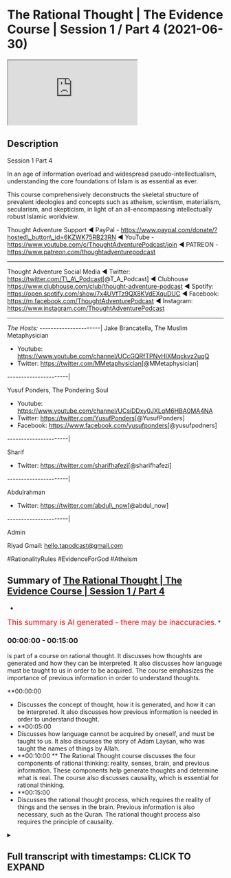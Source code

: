 # The Rational Thought | The Evidence Course | Session 1 / Part 4 (2021-06-30)

<iframe loading='lazy' allow='autoplay' src='https://www.youtube.com/embed/Nb7HHZDr5vU'></iframe>

## Description

Session 1 Part 4

In an age of information overload and widespread pseudo-intellectualism, understanding the core foundations of Islam is as essential as ever.

This course comprehensively deconstructs the skeletal structure of prevalent ideologies and concepts such as atheism, scientism, materialism, secularism, and skepticism, in light of an all-encompassing intellectually robust Islamic worldview.

Thought Adventure Support
◄ PayPal - https://www.paypal.com/donate/?hosted\_button\_id=6KZWK75RB23RN
◄ YouTube - https://www.youtube.com/c/ThoughtAdventurePodcast/join
◄ PATREON - https://www.patreon.com/thoughtadventurepodcast

***

Thought Adventure Social Media
◄ Twitter: https://twitter.com/T\_A\_Podcast​​ \[@T\_A\_Podcast]
◄ Clubhouse https://www.clubhouse.com/club/thought-adventure-podcast
◄ Spotify: https://open.spotify.com/show/7x4UVfTz9QX8KVdEXquDUC
◄ Facebook: https://m.facebook.com/ThoughtAdventurePodcast
◄ Instagram: https://www.instagram.com/ThoughtAdventurePodcast​

***

*The Hosts:*
\----------------------|
Jake Brancatella, The Muslim Metaphysician

*   Youtube: https://www.youtube.com/channel/UCcGQRfTPNyHlXMqckvz2uqQ
*   Twitter:  https://twitter.com/MMetaphysician​​ \[@MMetaphysician]

\----------------------|

Yusuf Ponders, The Pondering Soul

*   Youtube: https://www.youtube.com/channel/UCsiDDxy0JXLqM6HBA0MA4NA
*   Twitter: https://twitter.com/YusufPonders​​ \[@YusufPonders]
*   Facebook: https://www.facebook.com/yusufponders​ \[@yusufpodners]

\----------------------|

Sharif

*   Twitter: https://twitter.com/sharifhafezi​​ \[@sharifhafezi]

\----------------------|

Abdulrahman

*   Twitter: https://twitter.com/abdul\_now​ \[@abdul\_now]

\----------------------|

Admin

Riyad
Gmail: hello.tapodcast@gmail.com

\#RationalityRules #EvidenceForGod #Atheism

## Summary of [The Rational Thought | The Evidence Course | Session 1 / Part 4](https://www.youtube.com/watch?v=Nb7HHZDr5vU)

*

<span style="color:red; font-size:125%">This summary is AI generated - there may be inaccuracies</span>. [](/)\*

### <a onclick="modifyYTiframeseektime(0)">00:00:00</a> - <a onclick="modifyYTiframeseektime(900)">00:15:00</a>

is part of a course on rational thought. It discusses how thoughts are generated and how they can be interpreted. It also discusses how language must be taught to us in order to be acquired. The course emphasizes the importance of previous information in order to understand thoughts.

\*\*<a onclick="modifyYTiframeseektime(0)">00:00:00</a>

*   Discusses the concept of thought, how it is generated, and how it can be interpreted. It also discusses how previous information is needed in order to understand thought.
*   \*\*<a onclick="modifyYTiframeseektime(300)">00:05:00</a>
*   Discusses how language cannot be acquired by oneself, and must be taught to us. It also discusses the story of Adam Laysan, who was taught the names of things by Allah.
*   \*\*<a onclick="modifyYTiframeseektime(600)">00:10:00</a>
    \*\* The Rational Thought course discusses the four components of rational thinking: reality, senses, brain, and previous information. These components help generate thoughts and determine what is real. The course also discusses causality, which is essential for rational thinking.
*   \*\*<a onclick="modifyYTiframeseektime(900)">00:15:00</a>
*   Discusses the rational thought process, which requires the reality of things and the senses in the brain. Previous information is also necessary, such as the Quran. The rational thought process also requires the principle of causality.

<details><summary><h2>Full transcript with timestamps: CLICK TO EXPAND</h2></summary>

<a onclick="modifyYTiframeseektime('15')">0:00:15 so you're about to sit down and watch</a> <a onclick="modifyYTiframeseektime('17')">0:00:17 this video</a> <a onclick="modifyYTiframeseektime('18')">0:00:18 and suddenly somebody knocks on the door</a> <a onclick="modifyYTiframeseektime('21')">0:00:21 would it be rational to say that there</a> <a onclick="modifyYTiframeseektime('24')">0:00:24 is somebody behind the door</a> <a onclick="modifyYTiframeseektime('26')">0:00:26 or rational to say that somebody or</a> <a onclick="modifyYTiframeseektime('28')">0:00:28 something has caused that knocking</a> <a onclick="modifyYTiframeseektime('31')">0:00:31 obviously yes it's a rational concept or</a> <a onclick="modifyYTiframeseektime('33')">0:00:33 rational idea</a> <a onclick="modifyYTiframeseektime('35')">0:00:35 that the door doesn't cause its own</a> <a onclick="modifyYTiframeseektime('36')">0:00:36 knocking and therefore there must be</a> <a onclick="modifyYTiframeseektime('38')">0:00:38 something that has caused the knocking</a> <a onclick="modifyYTiframeseektime('40')">0:00:40 from a state of non-knocking so we</a> <a onclick="modifyYTiframeseektime('43')">0:00:43 naturally asked that and we didn't</a> <a onclick="modifyYTiframeseektime('44')">0:00:44 actually come to that conclusion</a> <a onclick="modifyYTiframeseektime('46')">0:00:46 now imagine if somebody turned around</a> <a onclick="modifyYTiframeseektime('47')">0:00:47 and said well the guy behind the door</a> <a onclick="modifyYTiframeseektime('49')">0:00:49 has green eyes and i ask how do you know</a> <a onclick="modifyYTiframeseektime('52')">0:00:52 he has green eyes</a> <a onclick="modifyYTiframeseektime('53')">0:00:53 and he says well i can tell from the</a> <a onclick="modifyYTiframeseektime('55')">0:00:55 knocking now does that make a rational</a> <a onclick="modifyYTiframeseektime('57')">0:00:57 sense</a> <a onclick="modifyYTiframeseektime('58')">0:00:58 would that be rationally justifiable</a> <a onclick="modifyYTiframeseektime('61')">0:01:01 obviously</a> <a onclick="modifyYTiframeseektime('62')">0:01:02 it's not rationally justifiable so</a> <a onclick="modifyYTiframeseektime('65')">0:01:05 intuitively the reason why i give this</a> <a onclick="modifyYTiframeseektime('67')">0:01:07 example because intuitively</a> <a onclick="modifyYTiframeseektime('69')">0:01:09 we can understand that you know we can</a> <a onclick="modifyYTiframeseektime('72')">0:01:12 identify what is rational and what is</a> <a onclick="modifyYTiframeseektime('74')">0:01:14 irrational we have that sort of</a> <a onclick="modifyYTiframeseektime('76')">0:01:16 intuitive knowledge regardless of that</a> <a onclick="modifyYTiframeseektime('78')">0:01:18 but what we want to try and do today in</a> <a onclick="modifyYTiframeseektime('81')">0:01:21 this session</a> <a onclick="modifyYTiframeseektime('82')">0:01:22 is to precisely lay out the meaning</a> <a onclick="modifyYTiframeseektime('86')">0:01:26 of thought and how thought is generated</a> <a onclick="modifyYTiframeseektime('89')">0:01:29 and therefore look at some of the key</a> <a onclick="modifyYTiframeseektime('92')">0:01:32 components</a> <a onclick="modifyYTiframeseektime('93')">0:01:33 that we will utilize in order to look at</a> <a onclick="modifyYTiframeseektime('96')">0:01:36 the question</a> <a onclick="modifyYTiframeseektime('96')">0:01:36 whether the creator exists or not and</a> <a onclick="modifyYTiframeseektime('99')">0:01:39 this aspect</a> <a onclick="modifyYTiframeseektime('100')">0:01:40 is a little bit more trickier when</a> <a onclick="modifyYTiframeseektime('101')">0:01:41 you're trying to make it more explicit</a> <a onclick="modifyYTiframeseektime('107')">0:01:47 so the first question that will help us</a> <a onclick="modifyYTiframeseektime('108')">0:01:48 elucidate what rational thinking is is</a> <a onclick="modifyYTiframeseektime('110')">0:01:50 to understand</a> <a onclick="modifyYTiframeseektime('111')">0:01:51 how do we generate thoughts in the first</a> <a onclick="modifyYTiframeseektime('113')">0:01:53 place i'll give some basic examples to</a> <a onclick="modifyYTiframeseektime('116')">0:01:56 to shall explain this point so imagine</a> <a onclick="modifyYTiframeseektime('119')">0:01:59 you had</a> <a onclick="modifyYTiframeseektime('119')">0:01:59 a person who's blind and he's been blind</a> <a onclick="modifyYTiframeseektime('122')">0:02:02 from birth</a> <a onclick="modifyYTiframeseektime('123')">0:02:03 and you say to him the chair is red you</a> <a onclick="modifyYTiframeseektime('126')">0:02:06 know</a> <a onclick="modifyYTiframeseektime('126')">0:02:06 he's been blind from birth and you told</a> <a onclick="modifyYTiframeseektime('128')">0:02:08 him the chair is red he might understand</a> <a onclick="modifyYTiframeseektime('130')">0:02:10 what a chair is</a> <a onclick="modifyYTiframeseektime('131')">0:02:11 but would he understand what red is well</a> <a onclick="modifyYTiframeseektime('133')">0:02:13 obviously not because he has no</a> <a onclick="modifyYTiframeseektime('135')">0:02:15 conception of color</a> <a onclick="modifyYTiframeseektime('136')">0:02:16 he's never seen color in his life let</a> <a onclick="modifyYTiframeseektime('138')">0:02:18 alone the red color</a> <a onclick="modifyYTiframeseektime('141')">0:02:21 similarly if i was to ask you the</a> <a onclick="modifyYTiframeseektime('142')">0:02:22 question what does coke</a> <a onclick="modifyYTiframeseektime('144')">0:02:24 taste like and here obviously i'm</a> <a onclick="modifyYTiframeseektime('146')">0:02:26 talking about cola coke</a> <a onclick="modifyYTiframeseektime('148')">0:02:28 not the other type the haram type</a> <a onclick="modifyYTiframeseektime('152')">0:02:32 and and you'd probably say well coke</a> <a onclick="modifyYTiframeseektime('155')">0:02:35 it tastes like coke yeah</a> <a onclick="modifyYTiframeseektime('158')">0:02:38 now you explain it by what you've sensed</a> <a onclick="modifyYTiframeseektime('162')">0:02:42 but if you maybe try a little harder in</a> <a onclick="modifyYTiframeseektime('164')">0:02:44 terms of explaining it you might turn</a> <a onclick="modifyYTiframeseektime('165')">0:02:45 around and say well it tastes fizzy</a> <a onclick="modifyYTiframeseektime('166')">0:02:46 tastes sweet</a> <a onclick="modifyYTiframeseektime('167')">0:02:47 has a caramel type of taste and what</a> <a onclick="modifyYTiframeseektime('170')">0:02:50 we're now doing is when we're talking</a> <a onclick="modifyYTiframeseektime('172')">0:02:52 about</a> <a onclick="modifyYTiframeseektime('172')">0:02:52 what does you know how to generate</a> <a onclick="modifyYTiframeseektime('174')">0:02:54 thinking within a blind man</a> <a onclick="modifyYTiframeseektime('176')">0:02:56 or how to explain what coke uh</a> <a onclick="modifyYTiframeseektime('179')">0:02:59 coke tastes like then what we're doing</a> <a onclick="modifyYTiframeseektime('182')">0:03:02 is</a> <a onclick="modifyYTiframeseektime('183')">0:03:03 we're describing things through</a> <a onclick="modifyYTiframeseektime('185')">0:03:05 previously sensed reality with a blind</a> <a onclick="modifyYTiframeseektime('187')">0:03:07 person he hasn't got the ability to</a> <a onclick="modifyYTiframeseektime('189')">0:03:09 comprehend because he's not previously</a> <a onclick="modifyYTiframeseektime('191')">0:03:11 sensed it</a> <a onclick="modifyYTiframeseektime('192')">0:03:12 with the person who's drank coke or has</a> <a onclick="modifyYTiframeseektime('195')">0:03:15 if he's never drank that if he's drunk</a> <a onclick="modifyYTiframeseektime('197')">0:03:17 fizzy drinks and he's drunk sweet drinks</a> <a onclick="modifyYTiframeseektime('199')">0:03:19 then he can understand he can</a> <a onclick="modifyYTiframeseektime('201')">0:03:21 correlate with what you're saying he can</a> <a onclick="modifyYTiframeseektime('203')">0:03:23 generate a thought okay</a> <a onclick="modifyYTiframeseektime('204')">0:03:24 i understand what physios i understand</a> <a onclick="modifyYTiframeseektime('206')">0:03:26 what sweet is and therefore when you're</a> <a onclick="modifyYTiframeseektime('208')">0:03:28 saying that coke tastes fizzy and sweet</a> <a onclick="modifyYTiframeseektime('210')">0:03:30 then i can sort of understand that i can</a> <a onclick="modifyYTiframeseektime('212')">0:03:32 appreciate that</a> <a onclick="modifyYTiframeseektime('213')">0:03:33 so you're describing things based upon</a> <a onclick="modifyYTiframeseektime('216')">0:03:36 previously sensed reality</a> <a onclick="modifyYTiframeseektime('218')">0:03:38 and these things are stored in our heads</a> <a onclick="modifyYTiframeseektime('220')">0:03:40 so i can interpret and understand what</a> <a onclick="modifyYTiframeseektime('221')">0:03:41 someone else</a> <a onclick="modifyYTiframeseektime('223')">0:03:43 saying and when they describe something</a> <a onclick="modifyYTiframeseektime('225')">0:03:45 uh</a> <a onclick="modifyYTiframeseektime('226')">0:03:46 through this reference point of my</a> <a onclick="modifyYTiframeseektime('228')">0:03:48 previously stored</a> <a onclick="modifyYTiframeseektime('229')">0:03:49 idea let me give you another example</a> <a onclick="modifyYTiframeseektime('232')">0:03:52 let's say i found a stone tablet and</a> <a onclick="modifyYTiframeseektime('234')">0:03:54 found written on it</a> <a onclick="modifyYTiframeseektime('236')">0:03:56 is some ancient egyptian hieroglyphs</a> <a onclick="modifyYTiframeseektime('238')">0:03:58 could i understand a language</a> <a onclick="modifyYTiframeseektime('240')">0:04:00 just by sensing the stone tablet by</a> <a onclick="modifyYTiframeseektime('243')">0:04:03 looking at the language the hieroglyphic</a> <a onclick="modifyYTiframeseektime('245')">0:04:05 language</a> <a onclick="modifyYTiframeseektime('246')">0:04:06 if you had no knowledge of the</a> <a onclick="modifyYTiframeseektime('248')">0:04:08 hieroglyphics would it be possible</a> <a onclick="modifyYTiframeseektime('250')">0:04:10 no it wouldn't it would be impossible</a> <a onclick="modifyYTiframeseektime('253')">0:04:13 and in fact it</a> <a onclick="modifyYTiframeseektime('254')">0:04:14 was impossible to understand the ancient</a> <a onclick="modifyYTiframeseektime('256')">0:04:16 egyptian language the hieroglyphic</a> <a onclick="modifyYTiframeseektime('258')">0:04:18 language</a> <a onclick="modifyYTiframeseektime('259')">0:04:19 because it became a lost language it was</a> <a onclick="modifyYTiframeseektime('261')">0:04:21 only when they discovered</a> <a onclick="modifyYTiframeseektime('263')">0:04:23 the rosetta stone and here what they had</a> <a onclick="modifyYTiframeseektime('266')">0:04:26 was egyptian</a> <a onclick="modifyYTiframeseektime('267')">0:04:27 hieroglyphs at the top and below it</a> <a onclick="modifyYTiframeseektime('270')">0:04:30 was ancient greek and because it had</a> <a onclick="modifyYTiframeseektime('272')">0:04:32 knowledge of the ancient greek</a> <a onclick="modifyYTiframeseektime('274')">0:04:34 they were able to correspond the words</a> <a onclick="modifyYTiframeseektime('276')">0:04:36 and the meanings and the sentences from</a> <a onclick="modifyYTiframeseektime('278')">0:04:38 the hieroglyphs the ancient greek to</a> <a onclick="modifyYTiframeseektime('280')">0:04:40 start to</a> <a onclick="modifyYTiframeseektime('282')">0:04:42 decipher what each word meant because</a> <a onclick="modifyYTiframeseektime('284')">0:04:44 they</a> <a onclick="modifyYTiframeseektime('285')">0:04:45 already had the previous information of</a> <a onclick="modifyYTiframeseektime('287')">0:04:47 ancient greek it was still it already</a> <a onclick="modifyYTiframeseektime('288')">0:04:48 existed</a> <a onclick="modifyYTiframeseektime('290')">0:04:50 so the reason why i give this example is</a> <a onclick="modifyYTiframeseektime('292')">0:04:52 because when we sense the reality we</a> <a onclick="modifyYTiframeseektime('294')">0:04:54 don't sense reality</a> <a onclick="modifyYTiframeseektime('296')">0:04:56 without previous information we still</a> <a onclick="modifyYTiframeseektime('298')">0:04:58 need something else</a> <a onclick="modifyYTiframeseektime('299')">0:04:59 called previous information another</a> <a onclick="modifyYTiframeseektime('302')">0:05:02 example of this is language and that's a</a> <a onclick="modifyYTiframeseektime('304')">0:05:04 i think it's a key example here language</a> <a onclick="modifyYTiframeseektime('307')">0:05:07 is not something that</a> <a onclick="modifyYTiframeseektime('309')">0:05:09 we simply acquire through experience</a> <a onclick="modifyYTiframeseektime('312')">0:05:12 so if you put a child in the middle of a</a> <a onclick="modifyYTiframeseektime('315')">0:05:15 baby in the middle of the desert and it</a> <a onclick="modifyYTiframeseektime('316')">0:05:16 grows up he's not going to acquire</a> <a onclick="modifyYTiframeseektime('318')">0:05:18 language</a> <a onclick="modifyYTiframeseektime('319')">0:05:19 he's going to have to learn language so</a> <a onclick="modifyYTiframeseektime('320')">0:05:20 if it's kind of english he's not going</a> <a onclick="modifyYTiframeseektime('322')">0:05:22 to acquire language on its own it's</a> <a onclick="modifyYTiframeseektime('323')">0:05:23 going to have to be taught english</a> <a onclick="modifyYTiframeseektime('325')">0:05:25 and english words or arabic or whatever</a> <a onclick="modifyYTiframeseektime('327')">0:05:27 other language</a> <a onclick="modifyYTiframeseektime('328')">0:05:28 in fact it won't even learn any language</a> <a onclick="modifyYTiframeseektime('331')">0:05:31 this is a sad reality there are examples</a> <a onclick="modifyYTiframeseektime('334')">0:05:34 of this</a> <a onclick="modifyYTiframeseektime('335')">0:05:35 where children have been abandoned in</a> <a onclick="modifyYTiframeseektime('337')">0:05:37 the jungles or been neglected in their</a> <a onclick="modifyYTiframeseektime('339')">0:05:39 homes</a> <a onclick="modifyYTiframeseektime('339')">0:05:39 where they have been isolated and</a> <a onclick="modifyYTiframeseektime('342')">0:05:42 therefore</a> <a onclick="modifyYTiframeseektime('342')">0:05:42 you know have not engaged or interacted</a> <a onclick="modifyYTiframeseektime('345')">0:05:45 with other human beings they've not been</a> <a onclick="modifyYTiframeseektime('347')">0:05:47 spoken to</a> <a onclick="modifyYTiframeseektime('348')">0:05:48 and so they lost the ability to speak</a> <a onclick="modifyYTiframeseektime('350')">0:05:50 they didn't speak when they were finally</a> <a onclick="modifyYTiframeseektime('352')">0:05:52 rescued and this is an example of this</a> <a onclick="modifyYTiframeseektime('354')">0:05:54 was the russian bird boy</a> <a onclick="modifyYTiframeseektime('355')">0:05:55 because he was kept in a cage next to</a> <a onclick="modifyYTiframeseektime('357')">0:05:57 birds and he started chirping like the</a> <a onclick="modifyYTiframeseektime('359')">0:05:59 birds</a> <a onclick="modifyYTiframeseektime('360')">0:06:00 and he was in 2008 and he was found when</a> <a onclick="modifyYTiframeseektime('362')">0:06:02 he was eight years of age</a> <a onclick="modifyYTiframeseektime('364')">0:06:04 in a cambodian cambodian jungle there</a> <a onclick="modifyYTiframeseektime('367')">0:06:07 was a girl that was found when she was</a> <a onclick="modifyYTiframeseektime('368')">0:06:08 27 this is in 2007</a> <a onclick="modifyYTiframeseektime('371')">0:06:11 and they found that they didn't have</a> <a onclick="modifyYTiframeseektime('373')">0:06:13 language they didn't have like a basic</a> <a onclick="modifyYTiframeseektime('375')">0:06:15 language they didn't have language</a> <a onclick="modifyYTiframeseektime('376')">0:06:16 at all they just made grunts no language</a> <a onclick="modifyYTiframeseektime('379')">0:06:19 at all</a> <a onclick="modifyYTiframeseektime('380')">0:06:20 and also what's also very interesting is</a> <a onclick="modifyYTiframeseektime('383')">0:06:23 that they found that these feral</a> <a onclick="modifyYTiframeseektime('384')">0:06:24 they term feral children these children</a> <a onclick="modifyYTiframeseektime('387')">0:06:27 that</a> <a onclick="modifyYTiframeseektime('388')">0:06:28 did not have any interaction with human</a> <a onclick="modifyYTiframeseektime('391')">0:06:31 language</a> <a onclick="modifyYTiframeseektime('392')">0:06:32 before the age of seven lost the ability</a> <a onclick="modifyYTiframeseektime('395')">0:06:35 to</a> <a onclick="modifyYTiframeseektime('396')">0:06:36 learn grammar or make grammatically</a> <a onclick="modifyYTiframeseektime('398')">0:06:38 correct speech</a> <a onclick="modifyYTiframeseektime('399')">0:06:39 so they could after the age of seven</a> <a onclick="modifyYTiframeseektime('401')">0:06:41 learn for example</a> <a onclick="modifyYTiframeseektime('404')">0:06:44 uh and identify objects and the names of</a> <a onclick="modifyYTiframeseektime('407')">0:06:47 objects</a> <a onclick="modifyYTiframeseektime('408')">0:06:48 but they couldn't grammatically</a> <a onclick="modifyYTiframeseektime('410')">0:06:50 construct</a> <a onclick="modifyYTiframeseektime('411')">0:06:51 those vocabularies into a meaningful</a> <a onclick="modifyYTiframeseektime('413')">0:06:53 sentence so they might turn around said</a> <a onclick="modifyYTiframeseektime('415')">0:06:55 food eat but they wouldn't be able to</a> <a onclick="modifyYTiframeseektime('417')">0:06:57 say the food is on the table</a> <a onclick="modifyYTiframeseektime('419')">0:06:59 and i want to eat it yeah but they'd</a> <a onclick="modifyYTiframeseektime('422')">0:07:02 rather they would just simply</a> <a onclick="modifyYTiframeseektime('423')">0:07:03 use the vocab of that they look they so</a> <a onclick="modifyYTiframeseektime('426')">0:07:06 this was the case</a> <a onclick="modifyYTiframeseektime('427')">0:07:07 and what does this indicate it indicates</a> <a onclick="modifyYTiframeseektime('429')">0:07:09 that actually</a> <a onclick="modifyYTiframeseektime('430')">0:07:10 language that we acquire</a> <a onclick="modifyYTiframeseektime('433')">0:07:13 cannot be something that we acquire</a> <a onclick="modifyYTiframeseektime('435')">0:07:15 ourselves but rather it has to be taught</a> <a onclick="modifyYTiframeseektime('437')">0:07:17 to us</a> <a onclick="modifyYTiframeseektime('438')">0:07:18 including grammar so yes the brain has</a> <a onclick="modifyYTiframeseektime('440')">0:07:20 to have the capacity to understand</a> <a onclick="modifyYTiframeseektime('443')">0:07:23 and construct language grammatically but</a> <a onclick="modifyYTiframeseektime('445')">0:07:25 you have to be supplied the input</a> <a onclick="modifyYTiframeseektime('447')">0:07:27 that input comes from maybe a parent</a> <a onclick="modifyYTiframeseektime('450')">0:07:30 people around us or society at large</a> <a onclick="modifyYTiframeseektime('453')">0:07:33 that's the previous</a> <a onclick="modifyYTiframeseektime('454')">0:07:34 information and so as a result we</a> <a onclick="modifyYTiframeseektime('457')">0:07:37 realized that just</a> <a onclick="modifyYTiframeseektime('458')">0:07:38 sensation alone doesn't lead and</a> <a onclick="modifyYTiframeseektime('460')">0:07:40 generate to thinking</a> <a onclick="modifyYTiframeseektime('462')">0:07:42 this was the point if you remember when</a> <a onclick="modifyYTiframeseektime('463')">0:07:43 we talked about the empiricist and the</a> <a onclick="modifyYTiframeseektime('465')">0:07:45 rationalists we said the empiricist said</a> <a onclick="modifyYTiframeseektime('467')">0:07:47 you're not born with innate ideas</a> <a onclick="modifyYTiframeseektime('469')">0:07:49 you just need to sense things well</a> <a onclick="modifyYTiframeseektime('470')">0:07:50 actually we have to be born with certain</a> <a onclick="modifyYTiframeseektime('472')">0:07:52 level of previous information</a> <a onclick="modifyYTiframeseektime('474')">0:07:54 and certain level of innate ideas in</a> <a onclick="modifyYTiframeseektime('476')">0:07:56 order to come up with</a> <a onclick="modifyYTiframeseektime('478')">0:07:58 concepts otherwise just by sensation</a> <a onclick="modifyYTiframeseektime('481')">0:08:01 alone</a> <a onclick="modifyYTiframeseektime('481')">0:08:01 you wouldn't have that and this is a</a> <a onclick="modifyYTiframeseektime('483')">0:08:03 profound profound</a> <a onclick="modifyYTiframeseektime('485')">0:08:05 point because if it's the case that</a> <a onclick="modifyYTiframeseektime('487')">0:08:07 language itself</a> <a onclick="modifyYTiframeseektime('489')">0:08:09 cannot be acquired by ourselves it has</a> <a onclick="modifyYTiframeseektime('492')">0:08:12 to be taught to us</a> <a onclick="modifyYTiframeseektime('493')">0:08:13 then it makes sense when allah subhanahu</a> <a onclick="modifyYTiframeseektime('496')">0:08:16 wa ta'ala in the quran</a> <a onclick="modifyYTiframeseektime('497')">0:08:17 says in surah baqarah verse 4 31</a> <a onclick="modifyYTiframeseektime('501')">0:08:21 and he taught adam all the names of</a> <a onclick="modifyYTiframeseektime('504')">0:08:24 everything</a> <a onclick="modifyYTiframeseektime('505')">0:08:25 then he showed them to the angels and</a> <a onclick="modifyYTiframeseektime('507')">0:08:27 said tell me the names</a> <a onclick="modifyYTiframeseektime('509')">0:08:29 of these if you are truthful hey allah</a> <a onclick="modifyYTiframeseektime('512')">0:08:32 is mentioning the point that</a> <a onclick="modifyYTiframeseektime('513')">0:08:33 adam laysan was taught the names of</a> <a onclick="modifyYTiframeseektime('516')">0:08:36 things i the previous information was</a> <a onclick="modifyYTiframeseektime('518')">0:08:38 first supplied</a> <a onclick="modifyYTiframeseektime('519')">0:08:39 in terms of language and understanding</a> <a onclick="modifyYTiframeseektime('522')">0:08:42 to</a> <a onclick="modifyYTiframeseektime('522')">0:08:42 adam lesson from allah and</a> <a onclick="modifyYTiframeseektime('526')">0:08:46 in the imam tabari's tafsir of this</a> <a onclick="modifyYTiframeseektime('528')">0:08:48 story</a> <a onclick="modifyYTiframeseektime('530')">0:08:50 he mentions further about how the angels</a> <a onclick="modifyYTiframeseektime('534')">0:08:54 they came to adam islam and they started</a> <a onclick="modifyYTiframeseektime('536')">0:08:56 to test him</a> <a onclick="modifyYTiframeseektime('537')">0:08:57 you know his use of language they found</a> <a onclick="modifyYTiframeseektime('539')">0:08:59 it you know novel</a> <a onclick="modifyYTiframeseektime('541')">0:09:01 and so they asked him adam islam who is</a> <a onclick="modifyYTiframeseektime('544')">0:09:04 the woman</a> <a onclick="modifyYTiframeseektime('545')">0:09:05 who was created to be adam laysan's wife</a> <a onclick="modifyYTiframeseektime('547')">0:09:07 and he</a> <a onclick="modifyYTiframeseektime('548')">0:09:08 alaihi salam said she is howa</a> <a onclick="modifyYTiframeseektime('551')">0:09:11 yeah and when the angels asked why she</a> <a onclick="modifyYTiframeseektime('553')">0:09:13 named such</a> <a onclick="modifyYTiframeseektime('555')">0:09:15 and he said because she was created from</a> <a onclick="modifyYTiframeseektime('558')">0:09:18 something alive</a> <a onclick="modifyYTiframeseektime('559')">0:09:19 hey which means life so howa</a> <a onclick="modifyYTiframeseektime('563')">0:09:23 is a construct of the word hey and so</a> <a onclick="modifyYTiframeseektime('565')">0:09:25 this allows us or this also demonstrates</a> <a onclick="modifyYTiframeseektime('567')">0:09:27 to us</a> <a onclick="modifyYTiframeseektime('568')">0:09:28 an aspect of the thinking process which</a> <a onclick="modifyYTiframeseektime('571')">0:09:31 is the ability to sense a reality</a> <a onclick="modifyYTiframeseektime('573')">0:09:33 and to link to previous information or</a> <a onclick="modifyYTiframeseektime('575')">0:09:35 innate concepts</a> <a onclick="modifyYTiframeseektime('576')">0:09:36 and then develop and expand</a> <a onclick="modifyYTiframeseektime('580')">0:09:40 our concepts beyond that so we can for</a> <a onclick="modifyYTiframeseektime('583')">0:09:43 example there's a very brief example</a> <a onclick="modifyYTiframeseektime('586')">0:09:46 if i uh if i've sensed gold and i've</a> <a onclick="modifyYTiframeseektime('589')">0:09:49 sensed a mountain</a> <a onclick="modifyYTiframeseektime('591')">0:09:51 and in my mind i can imagine a mountain</a> <a onclick="modifyYTiframeseektime('593')">0:09:53 that's purely made out of gold</a> <a onclick="modifyYTiframeseektime('596')">0:09:56 you know this is what i can do i can</a> <a onclick="modifyYTiframeseektime('597')">0:09:57 construct that similarly in language we</a> <a onclick="modifyYTiframeseektime('600')">0:10:00 can construct</a> <a onclick="modifyYTiframeseektime('601')">0:10:01 based upon the previous information new</a> <a onclick="modifyYTiframeseektime('603')">0:10:03 terms</a> <a onclick="modifyYTiframeseektime('604')">0:10:04 like for example biology comes from the</a> <a onclick="modifyYTiframeseektime('606')">0:10:06 word bio</a> <a onclick="modifyYTiframeseektime('607')">0:10:07 and ology bio means organic or life and</a> <a onclick="modifyYTiframeseektime('610')">0:10:10 ology means study</a> <a onclick="modifyYTiframeseektime('612')">0:10:12 so biology means the study of life or</a> <a onclick="modifyYTiframeseektime('614')">0:10:14 terms like globalization</a> <a onclick="modifyYTiframeseektime('617')">0:10:17 global meaning the world and ization in</a> <a onclick="modifyYTiframeseektime('619')">0:10:19 this suffix is used to refer to</a> <a onclick="modifyYTiframeseektime('621')">0:10:21 something</a> <a onclick="modifyYTiframeseektime('622')">0:10:22 to make something like that or to make</a> <a onclick="modifyYTiframeseektime('624')">0:10:24 it so globalization means to make global</a> <a onclick="modifyYTiframeseektime('627')">0:10:27 like nationalization is to make</a> <a onclick="modifyYTiframeseektime('628')">0:10:28 national so we can construct language in</a> <a onclick="modifyYTiframeseektime('631')">0:10:31 this way</a> <a onclick="modifyYTiframeseektime('632')">0:10:32 and we can understand whether the what</a> <a onclick="modifyYTiframeseektime('634')">0:10:34 we've constructed</a> <a onclick="modifyYTiframeseektime('635')">0:10:35 in this way is it a rational idea or an</a> <a onclick="modifyYTiframeseektime('639')">0:10:39 irrational idea</a> <a onclick="modifyYTiframeseektime('640')">0:10:40 because we can make these imaginations</a> <a onclick="modifyYTiframeseektime('642')">0:10:42 like the mountain of gold</a> <a onclick="modifyYTiframeseektime('643')">0:10:43 by understanding whether it has</a> <a onclick="modifyYTiframeseektime('645')">0:10:45 correspondence upon the reality</a> <a onclick="modifyYTiframeseektime('648')">0:10:48 so let's just really simplify what we've</a> <a onclick="modifyYTiframeseektime('650')">0:10:50 said</a> <a onclick="modifyYTiframeseektime('652')">0:10:52 famous scholarship dr edin and he was a</a> <a onclick="modifyYTiframeseektime('655')">0:10:55 scholar of the 20th century</a> <a onclick="modifyYTiframeseektime('658')">0:10:58 and he stated what the rational method</a> <a onclick="modifyYTiframeseektime('660')">0:11:00 was and what it was composed of and he</a> <a onclick="modifyYTiframeseektime('661')">0:11:01 mentioned this in the book</a> <a onclick="modifyYTiframeseektime('663')">0:11:03 of islam systems of islam and also the</a> <a onclick="modifyYTiframeseektime('666')">0:11:06 book at afghir</a> <a onclick="modifyYTiframeseektime('667')">0:11:07 the thinking and he said rational</a> <a onclick="modifyYTiframeseektime('670')">0:11:10 thinking or rational method</a> <a onclick="modifyYTiframeseektime('673')">0:11:13 is built upon four components first you</a> <a onclick="modifyYTiframeseektime('675')">0:11:15 need a reality</a> <a onclick="modifyYTiframeseektime('676')">0:11:16 second you need senses to send the sense</a> <a onclick="modifyYTiframeseektime('678')">0:11:18 of reality</a> <a onclick="modifyYTiframeseektime('680')">0:11:20 thirdly you need the brain which the</a> <a onclick="modifyYTiframeseektime('682')">0:11:22 reality is trans</a> <a onclick="modifyYTiframeseektime('684')">0:11:24 the reality through the senses</a> <a onclick="modifyYTiframeseektime('685')">0:11:25 transmitted to the brain and the brain</a> <a onclick="modifyYTiframeseektime('687')">0:11:27 has stored</a> <a onclick="modifyYTiframeseektime('688')">0:11:28 information or previous information so</a> <a onclick="modifyYTiframeseektime('690')">0:11:30 you have these things</a> <a onclick="modifyYTiframeseektime('691')">0:11:31 reality senses brain and previous</a> <a onclick="modifyYTiframeseektime('694')">0:11:34 information</a> <a onclick="modifyYTiframeseektime('695')">0:11:35 in order to generate thought and if we</a> <a onclick="modifyYTiframeseektime('697')">0:11:37 understand</a> <a onclick="modifyYTiframeseektime('698')">0:11:38 this definition of thought then we can</a> <a onclick="modifyYTiframeseektime('701')">0:11:41 understand a few things</a> <a onclick="modifyYTiframeseektime('702')">0:11:42 we can conclude a certain certain things</a> <a onclick="modifyYTiframeseektime('705')">0:11:45 the first thing that we can conclude</a> <a onclick="modifyYTiframeseektime('707')">0:11:47 is well if reality is necessary to think</a> <a onclick="modifyYTiframeseektime('711')">0:11:51 and i think therefore reality must exist</a> <a onclick="modifyYTiframeseektime('715')">0:11:55 so this</a> <a onclick="modifyYTiframeseektime('716')">0:11:56 point about people say oh you know how</a> <a onclick="modifyYTiframeseektime('718')">0:11:58 do we know things around us exist how do</a> <a onclick="modifyYTiframeseektime('719')">0:11:59 we know reality exists</a> <a onclick="modifyYTiframeseektime('721')">0:12:01 all these types of speculations well i</a> <a onclick="modifyYTiframeseektime('724')">0:12:04 think</a> <a onclick="modifyYTiframeseektime('724')">0:12:04 therefore there must be a reality that</a> <a onclick="modifyYTiframeseektime('728')">0:12:08 has allowed me</a> <a onclick="modifyYTiframeseektime('729')">0:12:09 to make this thought in the first place</a> <a onclick="modifyYTiframeseektime('731')">0:12:11 secondly if reality is the cause of</a> <a onclick="modifyYTiframeseektime('734')">0:12:14 thinking</a> <a onclick="modifyYTiframeseektime('735')">0:12:15 then what we are saying is that</a> <a onclick="modifyYTiframeseektime('737')">0:12:17 causality is a necessary component of</a> <a onclick="modifyYTiframeseektime('739')">0:12:19 rational thinking</a> <a onclick="modifyYTiframeseektime('741')">0:12:21 so what generated this idea was the</a> <a onclick="modifyYTiframeseektime('743')">0:12:23 reality</a> <a onclick="modifyYTiframeseektime('744')">0:12:24 so when you've got a person's blind from</a> <a onclick="modifyYTiframeseektime('746')">0:12:26 birth he can't sense the color red</a> <a onclick="modifyYTiframeseektime('748')">0:12:28 he's not going to generate thinking</a> <a onclick="modifyYTiframeseektime('749')">0:12:29 within him if he</a> <a onclick="modifyYTiframeseektime('751')">0:12:31 suddenly is able to see and he looks at</a> <a onclick="modifyYTiframeseektime('753')">0:12:33 the color red it's going to give him a</a> <a onclick="modifyYTiframeseektime('754')">0:12:34 comprehension what you mean now by the</a> <a onclick="modifyYTiframeseektime('756')">0:12:36 color red</a> <a onclick="modifyYTiframeseektime('757')">0:12:37 he's generated thinking that generation</a> <a onclick="modifyYTiframeseektime('759')">0:12:39 of thinking or generating your thinking</a> <a onclick="modifyYTiframeseektime('762')">0:12:42 was caused by the sensation of reality</a> <a onclick="modifyYTiframeseektime('764')">0:12:44 so you have to accept this principle of</a> <a onclick="modifyYTiframeseektime('766')">0:12:46 causality as well</a> <a onclick="modifyYTiframeseektime('767')">0:12:47 furthermore causality is even more fun</a> <a onclick="modifyYTiframeseektime('771')">0:12:51 well it's it can be also shown in</a> <a onclick="modifyYTiframeseektime('773')">0:12:53 another way as well</a> <a onclick="modifyYTiframeseektime('774')">0:12:54 which is which is really important and</a> <a onclick="modifyYTiframeseektime('776')">0:12:56 is really</a> <a onclick="modifyYTiframeseektime('778')">0:12:58 very important connected to the</a> <a onclick="modifyYTiframeseektime('779')">0:12:59 comprehensive comprehensible to</a> <a onclick="modifyYTiframeseektime('782')">0:13:02 comprehend</a> <a onclick="modifyYTiframeseektime('783')">0:13:03 let me give you an example you've got</a> <a onclick="modifyYTiframeseektime('785')">0:13:05 two colorless old</a> <a onclick="modifyYTiframeseektime('787')">0:13:07 colorless liquids and you wanted to know</a> <a onclick="modifyYTiframeseektime('790')">0:13:10 whether these two colorless liquids are</a> <a onclick="modifyYTiframeseektime('792')">0:13:12 the same thing</a> <a onclick="modifyYTiframeseektime('794')">0:13:14 same reality same liquid or are they two</a> <a onclick="modifyYTiframeseektime('797')">0:13:17 different liquids</a> <a onclick="modifyYTiframeseektime('798')">0:13:18 how are you gonna know well if they</a> <a onclick="modifyYTiframeseektime('801')">0:13:21 react</a> <a onclick="modifyYTiframeseektime('802')">0:13:22 differently at the same cause you're</a> <a onclick="modifyYTiframeseektime('804')">0:13:24 gonna call them two different things</a> <a onclick="modifyYTiframeseektime('806')">0:13:26 for example if i take one color color</a> <a onclick="modifyYTiframeseektime('809')">0:13:29 the colorless liquid and i put heat to</a> <a onclick="modifyYTiframeseektime('811')">0:13:31 it and i</a> <a onclick="modifyYTiframeseektime('812')">0:13:32 bring it to the boil and find it boils</a> <a onclick="modifyYTiframeseektime('814')">0:13:34 at 100 degrees celsius</a> <a onclick="modifyYTiframeseektime('816')">0:13:36 then i think to myself hold on this is</a> <a onclick="modifyYTiframeseektime('819')">0:13:39 you know distinct and it might be water</a> <a onclick="modifyYTiframeseektime('822')">0:13:42 and then i take the other liquid</a> <a onclick="modifyYTiframeseektime('824')">0:13:44 and i boil it and i find it boils at</a> <a onclick="modifyYTiframeseektime('825')">0:13:45 about 78 degrees celsius i think hold on</a> <a onclick="modifyYTiframeseektime('828')">0:13:48 there's two different liquids here</a> <a onclick="modifyYTiframeseektime('830')">0:13:50 because i subject them to the same cause</a> <a onclick="modifyYTiframeseektime('832')">0:13:52 but they exhibit different effects</a> <a onclick="modifyYTiframeseektime('836')">0:13:56 and maybe if i drink one liquid it</a> <a onclick="modifyYTiframeseektime('837')">0:13:57 quenches my first</a> <a onclick="modifyYTiframeseektime('839')">0:13:59 and the other liquid is probably haram</a> <a onclick="modifyYTiframeseektime('842')">0:14:02 i alcohol and makes them tipsy</a> <a onclick="modifyYTiframeseektime('845')">0:14:05 so we distinguish realities based upon</a> <a onclick="modifyYTiframeseektime('849')">0:14:09 the effects differing</a> <a onclick="modifyYTiframeseektime('853')">0:14:13 from each other even though they inhabit</a> <a onclick="modifyYTiframeseektime('855')">0:14:15 the same causes so i know a table is</a> <a onclick="modifyYTiframeseektime('857')">0:14:17 different to</a> <a onclick="modifyYTiframeseektime('858')">0:14:18 a camera a camera is different to a</a> <a onclick="modifyYTiframeseektime('861')">0:14:21 light a light is different to carpet</a> <a onclick="modifyYTiframeseektime('864')">0:14:24 yeah just giving you random examples but</a> <a onclick="modifyYTiframeseektime('867')">0:14:27 the reason why i'm saying this is</a> <a onclick="modifyYTiframeseektime('868')">0:14:28 because</a> <a onclick="modifyYTiframeseektime('869')">0:14:29 we sense the different attributes that</a> <a onclick="modifyYTiframeseektime('872')">0:14:32 exist within these things</a> <a onclick="modifyYTiframeseektime('873')">0:14:33 and when we're sensing the different</a> <a onclick="modifyYTiframeseektime('874')">0:14:34 attributes what we're really sensing</a> <a onclick="modifyYTiframeseektime('876')">0:14:36 is the different effects and the</a> <a onclick="modifyYTiframeseektime('879')">0:14:39 different effects</a> <a onclick="modifyYTiframeseektime('880')">0:14:40 even though these things exist at the</a> <a onclick="modifyYTiframeseektime('882')">0:14:42 same cause causality or the same causes</a> <a onclick="modifyYTiframeseektime('885')">0:14:45 and same conditions and that's what we</a> <a onclick="modifyYTiframeseektime('888')">0:14:48 store in our mind</a> <a onclick="modifyYTiframeseektime('889')">0:14:49 that's what we understand so when we</a> <a onclick="modifyYTiframeseektime('891')">0:14:51 talk about sweet we're talking about the</a> <a onclick="modifyYTiframeseektime('892')">0:14:52 effect</a> <a onclick="modifyYTiframeseektime('894')">0:14:54 yeah the same cause which is different</a> <a onclick="modifyYTiframeseektime('896')">0:14:56 or</a> <a onclick="modifyYTiframeseektime('897')">0:14:57 a particular cause which is different to</a> <a onclick="modifyYTiframeseektime('899')">0:14:59 maybe something that tastes</a> <a onclick="modifyYTiframeseektime('900')">0:15:00 fizzy so that's a different effect even</a> <a onclick="modifyYTiframeseektime('902')">0:15:02 though both are</a> <a onclick="modifyYTiframeseektime('904')">0:15:04 you know consumed or tasted that's how</a> <a onclick="modifyYTiframeseektime('906')">0:15:06 we're sensing them</a> <a onclick="modifyYTiframeseektime('907')">0:15:07 so therefore we understand and</a> <a onclick="modifyYTiframeseektime('909')">0:15:09 comprehend and that's how we understand</a> <a onclick="modifyYTiframeseektime('911')">0:15:11 and comprehend the universe around us</a> <a onclick="modifyYTiframeseektime('914')">0:15:14 so this is what we mean by the rational</a> <a onclick="modifyYTiframeseektime('916')">0:15:16 method the rational method requires the</a> <a onclick="modifyYTiframeseektime('918')">0:15:18 reality</a> <a onclick="modifyYTiframeseektime('919')">0:15:19 and it requires previous information as</a> <a onclick="modifyYTiframeseektime('921')">0:15:21 well as the senses in the brain</a> <a onclick="modifyYTiframeseektime('923')">0:15:23 that the previous information is</a> <a onclick="modifyYTiframeseektime('925')">0:15:25 something that you know we are</a> <a onclick="modifyYTiframeseektime('927')">0:15:27 you know we have innate concepts like</a> <a onclick="modifyYTiframeseektime('928')">0:15:28 causality but also has to be supplied to</a> <a onclick="modifyYTiframeseektime('931')">0:15:31 us through</a> <a onclick="modifyYTiframeseektime('932')">0:15:32 language has to be taught to us you know</a> <a onclick="modifyYTiframeseektime('934')">0:15:34 we've obviously got the quran as</a> <a onclick="modifyYTiframeseektime('935')">0:15:35 mentioned</a> <a onclick="modifyYTiframeseektime('936')">0:15:36 but we've also got very strong empirical</a> <a onclick="modifyYTiframeseektime('938')">0:15:38 evidence</a> <a onclick="modifyYTiframeseektime('939')">0:15:39 and also rational evidence on the things</a> <a onclick="modifyYTiframeseektime('941')">0:15:41 like the hieroglyphics etc</a> <a onclick="modifyYTiframeseektime('945')">0:15:45 so we've got that and the other aspect</a> <a onclick="modifyYTiframeseektime('947')">0:15:47 is that causality is a component</a> <a onclick="modifyYTiframeseektime('950')">0:15:50 for rational thinking so just like i</a> <a onclick="modifyYTiframeseektime('952')">0:15:52 said if i think there must be a reality</a> <a onclick="modifyYTiframeseektime('955')">0:15:55 that exists</a> <a onclick="modifyYTiframeseektime('956')">0:15:56 in the same way if i can think and i</a> <a onclick="modifyYTiframeseektime('959')">0:15:59 need causality to</a> <a onclick="modifyYTiframeseektime('962')">0:16:02 exist in order for me to think the fact</a> <a onclick="modifyYTiframeseektime('964')">0:16:04 that i think</a> <a onclick="modifyYTiframeseektime('965')">0:16:05 means that therefore causality exists so</a> <a onclick="modifyYTiframeseektime('967')">0:16:07 causality is not a principle we derive</a> <a onclick="modifyYTiframeseektime('970')">0:16:10 for experience i see causality therefore</a> <a onclick="modifyYTiframeseektime('973')">0:16:13 i'll believe in it</a> <a onclick="modifyYTiframeseektime('974')">0:16:14 rather causality is something that's</a> <a onclick="modifyYTiframeseektime('976')">0:16:16 necessary as a component to the thinking</a> <a onclick="modifyYTiframeseektime('979')">0:16:19 process</a> <a onclick="modifyYTiframeseektime('979')">0:16:19 itself and it's from this basis and</a> <a onclick="modifyYTiframeseektime('982')">0:16:22 understanding that we can start to</a> <a onclick="modifyYTiframeseektime('984')">0:16:24 investigate whether a creator exists or</a> <a onclick="modifyYTiframeseektime('994')">0:16:34 not</a>

</details>
